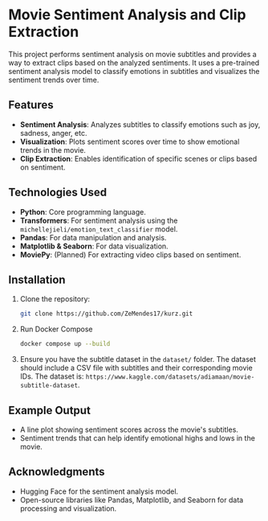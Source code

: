 # Movie Sentiment Analysis and Clip Extraction

This project performs sentiment analysis on movie subtitles and provides a way to extract clips based on the analyzed sentiments. It uses a pre-trained sentiment analysis model to classify emotions in subtitles and visualizes the sentiment trends over time.

## Features

- **Sentiment Analysis**: Analyzes subtitles to classify emotions such as joy, sadness, anger, etc.
- **Visualization**: Plots sentiment scores over time to show emotional trends in the movie.
- **Clip Extraction**: Enables identification of specific scenes or clips based on sentiment.

## Technologies Used

- **Python**: Core programming language.
- **Transformers**: For sentiment analysis using the `michellejieli/emotion_text_classifier` model.
- **Pandas**: For data manipulation and analysis.
- **Matplotlib & Seaborn**: For data visualization.
- **MoviePy**: (Planned) For extracting video clips based on sentiment.

## Installation

1. Clone the repository:
   ```bash
   git clone https://github.com/ZeMendes17/kurz.git
   ```

2. Run Docker Compose
   ```bash
   docker compose up --build
   ```

3. Ensure you have the subtitle dataset in the `dataset/` folder. The dataset should include a CSV file with subtitles and their corresponding movie IDs. The dataset is: `https://www.kaggle.com/datasets/adiamaan/movie-subtitle-dataset`.

## Example Output

- A line plot showing sentiment scores across the movie's subtitles.
- Sentiment trends that can help identify emotional highs and lows in the movie.

## Acknowledgments

- Hugging Face for the sentiment analysis model.
- Open-source libraries like Pandas, Matplotlib, and Seaborn for data processing and visualization.
